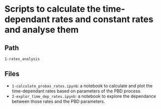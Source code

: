 # Scripts to calculate the time-dependant rates and constant rates and analyse them
## Path 
```
1-rates_analysis
```

## Files
* `1-calculate_probas_rates.ipynb`: a notebook to calculate and plot the time-dependant rates based on parameters of the PBD process.
* `2-explor_time_dep_rates.ipynb`: a notebook to explore the dependance between those rates and the PBD parameters. 